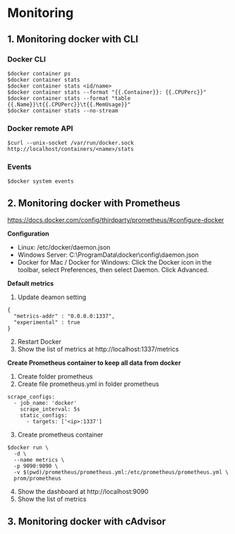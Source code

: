 # Monitoring

## 1. Monitoring docker with CLI

### Docker CLI
```
$docker container ps
$docker container stats
$docker container stats <id/name>
$docker container stats --format "{{.Container}}: {{.CPUPerc}}"
$docker container stats --format "table {{.Name}}\t{{.CPUPerc}}\t{{.MemUsage}}"
$docker container stats --no-stream
```

### Docker remote API
```
$curl --unix-socket /var/run/docker.sock http://localhost/containers/<name>/stats
```

### Events
```
$docker system events
```

## 2. Monitoring docker with Prometheus
https://docs.docker.com/config/thirdparty/prometheus/#configure-docker

<b>Configuration</b>
* Linux: /etc/docker/daemon.json
* Windows Server: C:\ProgramData\docker\config\daemon.json
* Docker for Mac / Docker for Windows: Click the Docker icon in the toolbar, select Preferences, then select Daemon. Click Advanced.

<b>Default metrics</b>

1. Update deamon setting
```
{
  "metrics-addr" : "0.0.0.0:1337",
  "experimental" : true
}
```

2. Restart Docker
3. Show the list of metrics at http://localhost:1337/metrics

<b>Create Prometheus container to keep all data from docker</b>

1. Create folder prometheus
2. Create file prometheus.yml in folder prometheus
```
scrape_configs:
  - job_name: 'docker'
    scrape_interval: 5s
    static_configs:
      - targets: ['<ip>:1337']
```
3. Create prometheus container
```
$docker run \
  -d \
  --name metrics \
  -p 9090:9090 \
  -v $(pwd)/prometheus/prometheus.yml:/etc/prometheus/prometheus.yml \
  prom/prometheus
```

4. Show the dashboard at http://localhost:9090
5. Show the list of metrics

## 3. Monitoring docker with cAdvisor